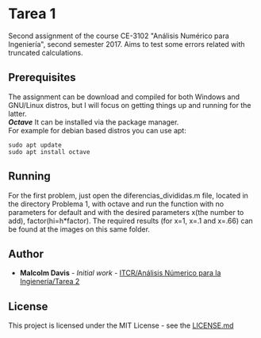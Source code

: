 # Tarea 1
Second assignment of the course CE-3102 "Análisis Numérico para Ingeniería", second semester 2017. Aims to test some errors related with truncated calculations.

## Prerequisites
The assignment can be download and compiled for both Windows and GNU/Linux distros, but I will focus on getting things up and running for the latter.   
***Octave***
It can be installed via the package manager.   
For example for debian based distros you can use apt:
```
sudo apt update
sudo apt install octave
```
## Running

For the first problem, just open the diferencias_divididas.m file, located in the directory Problema 1, with octave and run the function with no parameters for default and with the desired parameters x(the number to add), factor(hi=h*factor).
The required results (for x=1, x=.1 and x=.66) can be found at the images on this same folder.

## Author
* **Malcolm Davis** - *Initial work* - [ITCR/Análisis Númerico para la Ingienería/Tarea 2](https://github.com/malkam03/ITCR/tree/Analisis_Numerico_para_la_Ingenieria/Tarea2)

## License

This project is licensed under the MIT License - see the [LICENSE.md](../../LICENSE.md)


